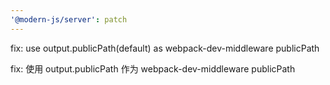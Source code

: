 ```yaml
---
'@modern-js/server': patch
---
```


fix: use output.publicPath(default) as webpack-dev-middleware publicPath

fix: 使用 output.publicPath 作为 webpack-dev-middleware publicPath
